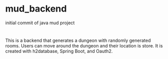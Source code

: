 # mud_backend
initial commit of java mud project



# 
This is a backend that generates a dungeon with randomly generated rooms. Users can move 
around the dungeon and their location is store. It is created with h2database, Spring Boot, and Oauth2.
